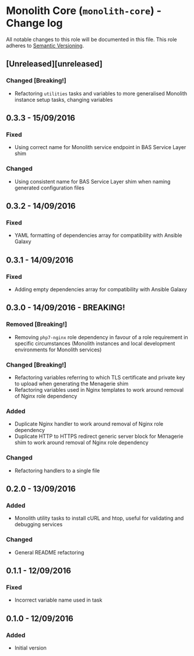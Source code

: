 # Monolith Core (`monolith-core`) - Change log

All notable changes to this role will be documented in this file.
This role adheres to [Semantic Versioning](http://semver.org/spec/v2.0.0.html).

## [Unreleased][unreleased]

### Changed [Breaking!]

* Refactoring `utilities` tasks and variables to more generalised Monolith instance setup tasks, changing variables

## 0.3.3 - 15/09/2016

### Fixed

* Using correct name for Monolith service endpoint in BAS Service Layer shim

### Changed

* Using consistent name for BAS Service Layer shim when naming generated configuration files

## 0.3.2 - 14/09/2016

### Fixed

* YAML formatting of dependencies array for compatibility with Ansible Galaxy

## 0.3.1 - 14/09/2016

### Fixed

* Adding empty dependencies array for compatibility with Ansible Galaxy

## 0.3.0 - 14/09/2016 - BREAKING!

### Removed [Breaking!]

* Removing `php7-nginx` role dependency in favour of a role requirement in specific circumstances (Monolith instances 
and local development environments for Monolith services)

### Changed [Breaking!]

* Refactoring variables referring to which TLS certificate and private key to upload when generating the Menagerie shim 
* Refactoring variables used in Nginx templates to work around removal of Nginx role dependency

### Added

* Duplicate Nginx handler to work around removal of Nginx role dependency
* Duplicate HTTP to HTTPS redirect generic server block for Menagerie shim to work around removal of Nginx role dependency

### Changed

* Refactoring handlers to a single file

## 0.2.0 - 13/09/2016

### Added

* Monolith utility tasks to install cURL and htop, useful for validating and debugging services

### Changed

* General README refactoring

## 0.1.1 - 12/09/2016

### Fixed

* Incorrect variable name used in task

## 0.1.0 - 12/09/2016

### Added

* Initial version
